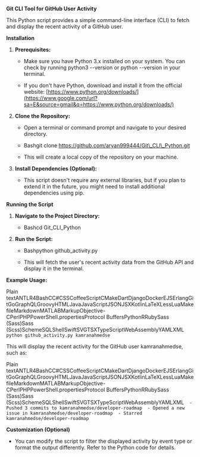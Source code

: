 **Git CLI Tool for GitHub User Activity**

This Python script provides a simple command-line interface (CLI) to fetch and display the recent activity of a GitHub user.

**Installation**

1.  **Prerequisites:**
    
    *   Make sure you have Python 3.x installed on your system. You can check by running python3 --version or python --version in your terminal.
        
    *   If you don't have Python, download and install it from the official website: [https://www.python.org/downloads/](https://www.google.com/url?sa=E&source=gmail&q=https://www.python.org/downloads/)
        
2.  **Clone the Repository:**
    
    *   Open a terminal or command prompt and navigate to your desired directory.
        
    *   Bashgit clone https://github.com/aryan999444/Git\_CLI\_Python.git
        
    *   This will create a local copy of the repository on your machine.
        
3.  **Install Dependencies (Optional):**
    
    *   This script doesn't require any external libraries, but if you plan to extend it in the future, you might need to install additional dependencies using pip.
        

**Running the Script**

1.  **Navigate to the Project Directory:**
    
    *   Bashcd Git\_CLI\_Python
        
2.  **Run the Script:**
    
    *   Bashpython github\_activity.py
        
    *   This will fetch the user's recent activity data from the GitHub API and display it in the terminal.
        

**Example Usage:**

Plain textANTLR4BashCC#CSSCoffeeScriptCMakeDartDjangoDockerEJSErlangGitGoGraphQLGroovyHTMLJavaJavaScriptJSONJSXKotlinLaTeXLessLuaMakefileMarkdownMATLABMarkupObjective-CPerlPHPPowerShell.propertiesProtocol BuffersPythonRRubySass (Sass)Sass (Scss)SchemeSQLShellSwiftSVGTSXTypeScriptWebAssemblyYAMLXML`   python github_activity.py kamranahmedse   `

This will display the recent activity for the GitHub user kamranahmedse, such as:

Plain textANTLR4BashCC#CSSCoffeeScriptCMakeDartDjangoDockerEJSErlangGitGoGraphQLGroovyHTMLJavaJavaScriptJSONJSXKotlinLaTeXLessLuaMakefileMarkdownMATLABMarkupObjective-CPerlPHPPowerShell.propertiesProtocol BuffersPythonRRubySass (Sass)Sass (Scss)SchemeSQLShellSwiftSVGTSXTypeScriptWebAssemblyYAMLXML`   - Pushed 3 commits to kamranahmedse/developer-roadmap  - Opened a new issue in kamranahmedse/developer-roadmap  - Starred kamranahmedse/developer-roadmap   `

**Customization (Optional)**

*   You can modify the script to filter the displayed activity by event type or format the output differently. Refer to the Python code for details.
